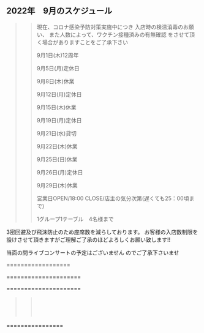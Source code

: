 ## 2022年　9月のスケジュール
 

>>
>> 現在、コロナ感染予防対策実施中につき
>> 入店時の検温消毒のお願い、
>> また人数によって、ワクチン接種済みの有無確認
>> をさせて頂く場合がありますことをご了承下さい
>>
>> 
>>
>>
>> 
>>
>>
>> 9月1日(木)12周年
>>
>>
>> 9月5日(月)定休日
>>
>>
>>
>>
>> 9月8日(木)休業
>>
>>
>>
>> 9月12日(月)定休日
>>
>>
>>
>> 9月15日(木)休業
>>
>> 
>>
>>
>> 9月19日(月)定休日
>>
>>
>>
>>
>> 9月21日(水)貸切
>>
>>
>>
>>
>> 9月22日(木)休業
>>
>>
>>
>>
>> 9月25日(日)休業
>>
>>
>>
>> 9月26日(月)定休日
>>
>>
>>
>>
>> 9月29日(木)休業
>>
>> 営業日OPEN/18:00 CLOSE/店主の気分次第(遅くても25：00頃まで)
>>
>>
>>    
>>
>>   
>>
>>    1グループ1テーブル　4名様まで
>>
>>      
>>
>>    
>>
>>   
>>



3密回避及び飛沫防止のため座席数を減らしております。
お客様の入店数制限を設けさせて頂きますがご理解ご了承のほどよろしくお願い致します!!

>>
>>
>>

当面の間ライブコンサートの予定はございません
のでご了承下さいませ

>>
>>
>>




==================




>>
>>
>>
>>    
>>
>>
>>    
>>    

=====================
>>
>>
>>
>>
>>    
>>    


=====================
>>
>> <br/>
>>
>> 
>> 
>> <br/>
>>
>> 
>>
>>
>> <br/>
>>
>>
>> 
>>
>>  
>>
>>
>>


 ================

